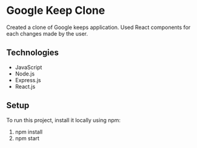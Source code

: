 # Google Keep Clone
Created a clone of Google keeps application.
Used React components for each changes made by the user.
## Technologies
- JavaScript
- Node.js
- Express.js
- React.js
## Setup
To run this project, install it locally using npm:
1. npm install
2. npm start

